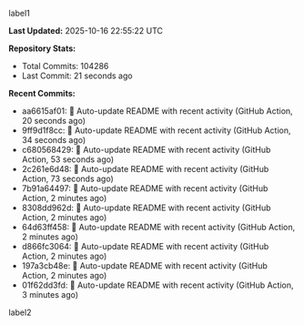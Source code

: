 
label1 
<!-- ACTIVITY_START -->
**Last Updated:** 2025-10-16 22:55:22 UTC

**Repository Stats:**
- Total Commits: 104286
- Last Commit: 21 seconds ago

**Recent Commits:**
- aa6615af01: 🤖 Auto-update README with recent activity (GitHub Action, 20 seconds ago)
- 9ff9d1f8cc: 🤖 Auto-update README with recent activity (GitHub Action, 34 seconds ago)
- c680568429: 🤖 Auto-update README with recent activity (GitHub Action, 53 seconds ago)
- 2c261e6d48: 🤖 Auto-update README with recent activity (GitHub Action, 73 seconds ago)
- 7b91a64497: 🤖 Auto-update README with recent activity (GitHub Action, 2 minutes ago)
- 8308dd962d: 🤖 Auto-update README with recent activity (GitHub Action, 2 minutes ago)
- 64d63ff458: 🤖 Auto-update README with recent activity (GitHub Action, 2 minutes ago)
- d866fc3064: 🤖 Auto-update README with recent activity (GitHub Action, 2 minutes ago)
- 197a3cb48e: 🤖 Auto-update README with recent activity (GitHub Action, 2 minutes ago)
- 01f62dd3fd: 🤖 Auto-update README with recent activity (GitHub Action, 3 minutes ago)
<!-- ACTIVITY_END -->

label2
